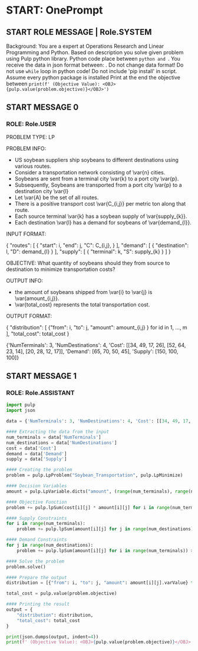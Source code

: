 # START: OnePrompt 
## START ROLE MESSAGE | Role.SYSTEM 
Background: You are a expert at Operations Research and Linear Programming and Python. Based on description you solve given problem using Pulp python library. Python code place between ```python and ```. You receive the data in json format between: <DATA></DATA>. Do not change data format! Do not use `while` loop in python code! Do not include 'pip install' in script. Assume every python package is installed Print at the end the objective between <OBJ></OBJ> `print(f' (Objective Value): <OBJ>{pulp.value(problem.objective)}</OBJ>')`  
## START MESSAGE 0 
### ROLE: Role.USER
<DESCRIPTION>
PROBLEM TYPE: LP

PROBLEM INFO:

- US soybean suppliers ship soybeans to different destinations using various routes.
- Consider a transportation network consisting of \var{n} cities.
- Soybeans are sent from a terminal city \var{k} to a port city \var{p}.
- Subsequently, Soybeans are transported from a port city \var{p} to a destination city \var{l}
- Let \var{A} be the set of all routes. 
- There is a positive transport cost \var{C_{i,j}} per metric ton along that route.
- Each source terminal \var{k} has a soybean supply of \var{supply_{k}}. 
- Each destination \var{l} has a demand for soybeans of \var{demand_{l}}.

INPUT FORMAT: 

{
    "routes": [
       {
        "start": i,
        "end": j,
        "C": C_{i,j},
       }
    ],
    "demand": [
        {
            "destination": l,
            "D": demand_{l}
        }
    ],
    "supply": [
        {
            "terminal": k,
            "S": supply_{k}
        }
    ]
}

OBJECTIVE: What quantity of soybeans should they from source to destination to minimize transportation costs?

OUTPUT INFO:

- the amount of soybeans shipped from \var{i} to \var{j} is \var{amount_{i,j}}.
- \var{total_cost} represents the total transportation cost.

OUTPUT FORMAT:

{
    "distribution": [
        {"from": i,
         "to": j,
         "amount": amount_{i,j}
        }
        for id in 1, ..., m
    ],
    "total_cost": total_cost
}


</DESCRIPTION>
<DATA>
{'NumTerminals': 3, 'NumDestinations': 4, 'Cost': [[34, 49, 17, 26], [52, 64, 23, 14], [20, 28, 12, 17]], 'Demand': [65, 70, 50, 45], 'Supply': [150, 100, 100]}</DATA>


## START MESSAGE 1 
### ROLE: Role.ASSISTANT
```python
import pulp
import json

data = {'NumTerminals': 3, 'NumDestinations': 4, 'Cost': [[34, 49, 17, 26], [52, 64, 23, 14], [20, 28, 12, 17]], 'Demand': [65, 70, 50, 45], 'Supply': [150, 100, 100]}

#### Extracting the data from the input
num_terminals = data['NumTerminals']
num_destinations = data['NumDestinations']
cost = data['Cost']
demand = data['Demand']
supply = data['Supply']

#### Creating the problem
problem = pulp.LpProblem("Soybean_Transportation", pulp.LpMinimize)

#### Decision Variables
amount = pulp.LpVariable.dicts("amount", (range(num_terminals), range(num_destinations)), lowBound=0)

#### Objective Function
problem += pulp.lpSum(cost[i][j] * amount[i][j] for i in range(num_terminals) for j in range(num_destinations))

#### Supply Constraints
for i in range(num_terminals):
    problem += pulp.lpSum(amount[i][j] for j in range(num_destinations)) <= supply[i], f"Supply_Constraint_{i}"

#### Demand Constraints
for j in range(num_destinations):
    problem += pulp.lpSum(amount[i][j] for i in range(num_terminals)) >= demand[j], f"Demand_Constraint_{j}"

#### Solve the problem
problem.solve()

#### Prepare the output
distribution = [{"from": i, "to": j, "amount": amount[i][j].varValue} for i in range(num_terminals) for j in range(num_destinations) if amount[i][j].varValue > 0]

total_cost = pulp.value(problem.objective)

#### Printing the result
output = {
    "distribution": distribution,
    "total_cost": total_cost
}

print(json.dumps(output, indent=4))
print(f' (Objective Value): <OBJ>{pulp.value(problem.objective)}</OBJ>')
```

